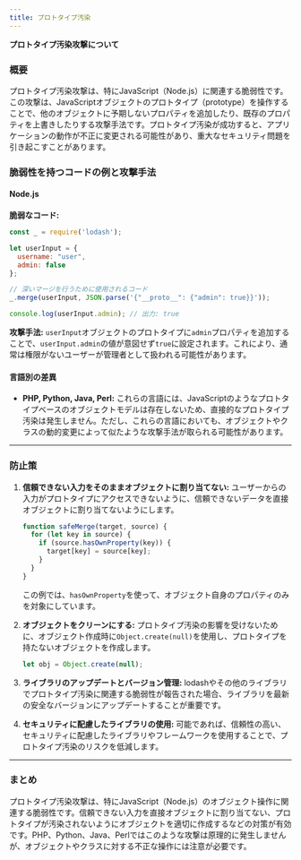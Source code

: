 ```yaml
---
title: プロトタイプ汚染
---
```


**プロトタイプ汚染攻撃について**

### **概要**

プロトタイプ汚染攻撃は、特にJavaScript（Node.js）に関連する脆弱性です。この攻撃は、JavaScriptオブジェクトのプロトタイプ（prototype）を操作することで、他のオブジェクトに予期しないプロパティを追加したり、既存のプロパティを上書きしたりする攻撃手法です。プロトタイプ汚染が成功すると、アプリケーションの動作が不正に変更される可能性があり、重大なセキュリティ問題を引き起こすことがあります。

### **脆弱性を持つコードの例と攻撃手法**

#### **Node.js**

**脆弱なコード:**
```javascript
const _ = require('lodash');

let userInput = {
  username: "user",
  admin: false
};

// 深いマージを行うために使用されるコード
_.merge(userInput, JSON.parse('{"__proto__": {"admin": true}}'));

console.log(userInput.admin); // 出力: true
```

**攻撃手法:**
`userInput`オブジェクトのプロトタイプに`admin`プロパティを追加することで、`userInput.admin`の値が意図せず`true`に設定されます。これにより、通常は権限がないユーザーが管理者として扱われる可能性があります。

#### **言語別の差異**

- **PHP, Python, Java, Perl:** これらの言語には、JavaScriptのようなプロトタイプベースのオブジェクトモデルは存在しないため、直接的なプロトタイプ汚染は発生しません。ただし、これらの言語においても、オブジェクトやクラスの動的変更によって似たような攻撃手法が取られる可能性があります。

---

### **防止策**

1. **信頼できない入力をそのままオブジェクトに割り当てない:**
   ユーザーからの入力がプロトタイプにアクセスできないように、信頼できないデータを直接オブジェクトに割り当てないようにします。

   ```javascript
   function safeMerge(target, source) {
     for (let key in source) {
       if (source.hasOwnProperty(key)) {
         target[key] = source[key];
       }
     }
   }
   ```

   この例では、`hasOwnProperty`を使って、オブジェクト自身のプロパティのみを対象にしています。

2. **オブジェクトをクリーンにする:**
   プロトタイプ汚染の影響を受けないために、オブジェクト作成時に`Object.create(null)`を使用し、プロトタイプを持たないオブジェクトを作成します。

   ```javascript
   let obj = Object.create(null);
   ```

3. **ライブラリのアップデートとバージョン管理:**
   lodashやその他のライブラリでプロトタイプ汚染に関連する脆弱性が報告された場合、ライブラリを最新の安全なバージョンにアップデートすることが重要です。

4. **セキュリティに配慮したライブラリの使用:**
   可能であれば、信頼性の高い、セキュリティに配慮したライブラリやフレームワークを使用することで、プロトタイプ汚染のリスクを低減します。

---

### **まとめ**

プロトタイプ汚染攻撃は、特にJavaScript（Node.js）のオブジェクト操作に関連する脆弱性です。信頼できない入力を直接オブジェクトに割り当てない、プロトタイプが汚染されないようにオブジェクトを適切に作成するなどの対策が有効です。PHP、Python、Java、Perlではこのような攻撃は原理的に発生しませんが、オブジェクトやクラスに対する不正な操作には注意が必要です。